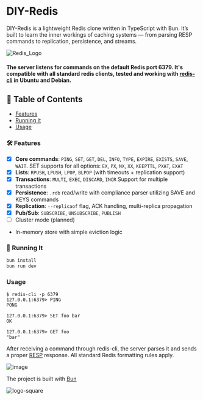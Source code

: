 # DIY-Redis

DIY-Redis is a lightweight Redis clone written in TypeScript with Bun.
It’s built to learn the inner workings of caching systems — from parsing RESP commands to replication, persistence, and streams.

![Redis_Logo](https://github.com/danzin/DIY-Redis/assets/8279984/a74d9d0a-153a-46d9-8b35-d60eaa09ab17)
#### The server listens for commands on the default Redis port 6379. It's compatible with all standard redis clients, tested and working with [redis-cli](https://redis.io/docs/latest/develop/connect/cli/) in Ubuntu and Debian.

## 📑 Table of Contents
- [Features](#-features)
- [Running It](#-running-it)
- [Usage](#usage)



### 🛠 Features
- [x] **Core commands**: `PING`, `SET`, `GET`, `DEL`, `INFO`, `TYPE`, `EXPIRE`, `EXISTS`, `SAVE`, `WAIT`. SET supports for all options: `EX`, `PX`, `NX`, `XX`, `KEEPTTL`, `PXAT`, `EXAT`
- [x] **Lists**: `RPUSH`, `LPUSH`, `LPOP`, `BLPOP` (with timeouts + replication support)
- [x] **Transactions**: `MULTI`, `EXEC`, `DISCARD`, `INCR` Support for multiple transactions
- [x] **Persistence**: `.rdb` read/write with compliance parser utilizing SAVE and KEYS commands
- [x] **Replication**: `--replicaof` flag, ACK handling, multi-replica propagation
- [x] **Pub/Sub**: `SUBSCRIBE`, `UNSUBSCRIBE`, `PUBLISH`
- [ ] Cluster mode (planned)
    
- In-memory store with simple eviction logic

### 🚀 Running It
  ```bash 
bun install
bun run dev
```

### Usage 
```
$ redis-cli -p 6379
127.0.0.1:6379> PING
PONG

127.0.0.1:6379> SET foo bar
OK

127.0.0.1:6379> GET foo
"bar"
```

After receiving a command through redis-cli, the server parses it and sends a proper [RESP](https://redis.io/docs/latest/develop/reference/protocol-spec/) response. All standard Redis formatting rules apply. 

![image](https://github.com/danzin/DIY-Redis/assets/8279984/b11ca00b-d196-4aa9-a086-5cc6fa4baef4)

The project is built with [Bun](https://bun.sh/) 

![logo-square](https://github.com/danzin/DIY-Redis/assets/8279984/d3372183-e1c0-43f3-a1da-e299aa910e13)


















